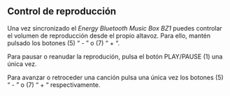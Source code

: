 ## Control de reproducción

Una vez sincronizado el *Energy Bluetooth Music Box BZ1* puedes controlar el volumen de reproducción desde el propio altavoz. Para ello, mantén pulsado los botones (5) “ - ” o (7) “ + “.

Para pausar o reanudar la reprodución, pulsa el botón PLAY/PAUSE (1) una única vez.

Para avanzar o retroceder una canción pulsa una única vez los botones (5) “ - ” o (7) “ + “ respectivamente. 
